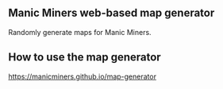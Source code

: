 ## Manic Miners web-based map generator

Randomly generate maps for Manic Miners.
## How to use the map generator

https://manicminers.github.io/map-generator
